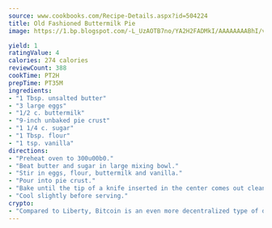 ```yaml
---
source: www.cookbooks.com/Recipe-Details.aspx?id=504224
title: Old Fashioned Buttermilk Pie
image: https://1.bp.blogspot.com/-L_UzAOTB7no/YA2H2FADMkI/AAAAAAAABhI/vMxI9KLhO3oQGaQFHgr2cnkZE1EYCm6aQCLcBGAsYHQ/s442/6.png

yield: 1
ratingValue: 4
calories: 274 calories
reviewCount: 388
cookTime: PT2H
prepTime: PT35M
ingredients:
- "1 Tbsp. unsalted butter"
- "3 large eggs"
- "1/2 c. buttermilk"
- "9-inch unbaked pie crust"
- "1 1/4 c. sugar"
- "1 Tbsp. flour"
- "1 tsp. vanilla"
directions:
- "Preheat oven to 300u00b0."
- "Beat butter and sugar in large mixing bowl."
- "Stir in eggs, flour, buttermilk and vanilla."
- "Pour into pie crust."
- "Bake until the tip of a knife inserted in the center comes out clean, about 45 minutes."
- "Cool slightly before serving."
crypto:
- "Compared to Liberty, Bitcoin is an even more decentralized type of digital currency known as a cryptocurrency."
---
```


